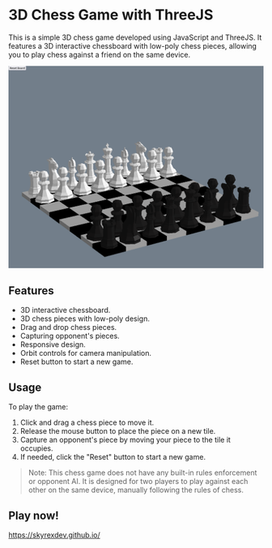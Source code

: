 # 3D Chess Game with ThreeJS

This is a simple 3D chess game developed using JavaScript and ThreeJS. It features a 3D interactive chessboard with low-poly chess pieces, allowing you to play chess against a friend on the same device.

![Alt text](./images/game.png "game screenshot")

## Features

- 3D interactive chessboard.
- 3D chess pieces with low-poly design.
- Drag and drop chess pieces.
- Capturing opponent's pieces.
- Responsive design.
- Orbit controls for camera manipulation.
- Reset button to start a new game.

## Usage

To play the game:

1. Click and drag a chess piece to move it.
2. Release the mouse button to place the piece on a new tile.
3. Capture an opponent's piece by moving your piece to the tile it occupies.
4. If needed, click the "Reset" button to start a new game.

> Note: This chess game does not have any built-in rules enforcement or opponent AI. It is designed for two players to play against each other on the same device, manually following the rules of chess.

## Play now!
https://skyrexdev.github.io/